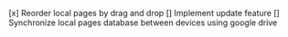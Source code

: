 [x] Reorder local pages by drag and drop
[] Implement update feature
[] Synchronize local pages database between devices using google drive